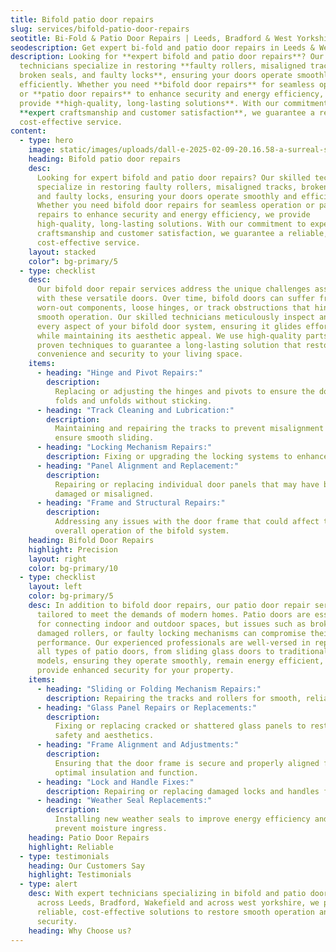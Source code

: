 ```yaml
---
title: Bifold patio door repairs
slug: services/bifold-patio-door-repairs
seotitle: Bi-Fold & Patio Door Repairs | Leeds, Bradford & West Yorkshire
seodescription: Get expert bi-fold and patio door repairs in Leeds & West Yorkshire. Fix misaligned tracks, damaged glass, and faulty locks. Call The Door Surgeon for fast service!
description: Looking for **expert bifold and patio door repairs**? Our skilled
  technicians specialize in restoring **faulty rollers, misaligned tracks,
  broken seals, and faulty locks**, ensuring your doors operate smoothly and
  efficiently. Whether you need **bifold door repairs** for seamless operation
  or **patio door repairs** to enhance security and energy efficiency, we
  provide **high-quality, long-lasting solutions**. With our commitment to
  **expert craftsmanship and customer satisfaction**, we guarantee a reliable,
  cost-effective service.
content:
  - type: hero
    image: static/images/uploads/dall-e-2025-02-09-20.16.58-a-surreal-scene-of-a-surgeon-in-green-surgical-scrubs-performing-a-detailed-repair-on-installed-pvc-and-glass-bifold-doors-inside-a-house.-the-surgeon.webp
    heading: Bifold patio door repairs
    desc:
      Looking for expert bifold and patio door repairs? Our skilled technicians
      specialize in restoring faulty rollers, misaligned tracks, broken seals,
      and faulty locks, ensuring your doors operate smoothly and efficiently.
      Whether you need bifold door repairs for seamless operation or patio door
      repairs to enhance security and energy efficiency, we provide
      high-quality, long-lasting solutions. With our commitment to expert
      craftsmanship and customer satisfaction, we guarantee a reliable,
      cost-effective service.
    layout: stacked
    color": bg-primary/5
  - type: checklist
    desc:
      Our bifold door repair services address the unique challenges associated
      with these versatile doors. Over time, bifold doors can suffer from
      worn-out components, loose hinges, or track obstructions that hinder
      smooth operation. Our skilled technicians meticulously inspect and repair
      every aspect of your bifold door system, ensuring it glides effortlessly
      while maintaining its aesthetic appeal. We use high-quality parts and
      proven techniques to guarantee a long-lasting solution that restores
      convenience and security to your living space.
    items:
      - heading: "Hinge and Pivot Repairs:"
        description:
          Replacing or adjusting the hinges and pivots to ensure the door
          folds and unfolds without sticking.
      - heading: "Track Cleaning and Lubrication:"
        description:
          Maintaining and repairing the tracks to prevent misalignment and
          ensure smooth sliding.
      - heading: "Locking Mechanism Repairs:"
        description: Fixing or upgrading the locking systems to enhance security.
      - heading: "Panel Alignment and Replacement:"
        description:
          Repairing or replacing individual door panels that may have become
          damaged or misaligned.
      - heading: "Frame and Structural Repairs:"
        description:
          Addressing any issues with the door frame that could affect the
          overall operation of the bifold system.
    heading: Bifold Door Repairs
    highlight: Precision
    layout: right
    color: bg-primary/10
  - type: checklist
    layout: left
    color: bg-primary/5
    desc: In addition to bifold door repairs, our patio door repair services are
      tailored to meet the demands of modern homes. Patio doors are essential
      for connecting indoor and outdoor spaces, but issues such as broken seals,
      damaged rollers, or faulty locking mechanisms can compromise their
      performance. Our experienced professionals are well-versed in repairing
      all types of patio doors, from sliding glass doors to traditional hinged
      models, ensuring they operate smoothly, remain energy efficient, and
      provide enhanced security for your property.
    items:
      - heading: "Sliding or Folding Mechanism Repairs:"
        description: Repairing the tracks and rollers for smooth, reliable door operation.
      - heading: "Glass Panel Repairs or Replacements:"
        description:
          Fixing or replacing cracked or shattered glass panels to restore
          safety and aesthetics.
      - heading: "Frame Alignment and Adjustments:"
        description:
          Ensuring that the door frame is secure and properly aligned for
          optimal insulation and function.
      - heading: "Lock and Handle Fixes:"
        description: Repairing or replacing damaged locks and handles for enhanced security.
      - heading: "Weather Seal Replacements:"
        description:
          Installing new weather seals to improve energy efficiency and
          prevent moisture ingress.
    heading: Patio Door Repairs
    highlight: Reliable
  - type: testimonials
    heading: Our Customers Say
    highlight: Testimonials
  - type: alert
    desc: With expert technicians specializing in bifold and patio door repairs
      across Leeds, Bradford, Wakefield and across west yorkshire, we provide
      reliable, cost-effective solutions to restore smooth operation and enhance
      security.
    heading: Why Choose us?
---
```

